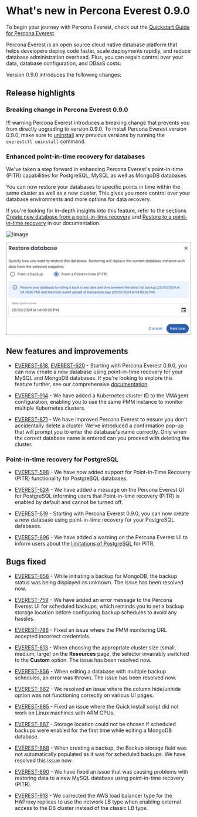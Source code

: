 # What's new in Percona Everest 0.9.0

To begin your journey with Percona Everest, check out the [Quickstart Guide for Percona Everest](../quickstart-guide/quick-install.md).

Percona Everest is an open source cloud native database platform that helps developers deploy code faster, scale deployments rapidly, and reduce database administration overhead. Plus, you can regain control over your data, database configuration, and DBaaS costs.

Version 0.9.0 introduces the following changes:


## Release highlights

### Breaking change in Percona Everest 0.9.0

!!! warning
    Percona Everest introduces a breaking change that prevents you from directly upgrading to version 0.9.0. To install Percona Everest version 0.9.0, make sure to [uninstall](https://docs.percona.com/everest/install/uninstallEverest.html) any previous versions by running the `everestctl uninstall` command.

### Enhanced point-in-time recovery for databases

We've taken a step forward in enhancing Percona Everest's point-in-time (PITR) capabilities for PostgreSQL, MySQL as well as MongoDB databases. 

You can now restore your databases to specific points in time within the same cluster as well as a new cluster. This gives you more control over your database environments and more options for data recovery.

If you're looking for in-depth insights into this feature, refer to the sections [Create new database from a point-in-time recovery](https://docs.percona.com/everest/use/createBackups/create_new_database.html#create-a-new-database-from-pitr) and [Restore to a point-in-time recovery](https://docs.percona.com/everest/use/RestoreBackup.html#restore-to-a-point-in-time-recovery) in our documentation.


![!image](../../images/create_db_from_pitr.png)

![!image](../images/restore_pitr.png)

## New features and improvements

- [EVEREST-618](https://perconadev.atlassian.net/browse/EVEREST-618), [EVEREST-620](https://perconadev.atlassian.net/browse/EVEREST-620) - Starting with Percona Everest 0.9.0, you can now create a new database using point-in-time recovery for your MySQL and MongoDB databases. If you're looking to explore this feature further, see our comprehensive [documentation](https://docs.percona.com/everest/use/createBackups/create_new_database.html).

- [EVEREST-914](https://perconadev.atlassian.net/browse/EVEREST-914) - We have added a Kubernetes cluster ID to the VMAgent configuration, enabling you to use the same PMM instance to monitor multiple Kubernetes clusters.

- [EVEREST-871](https://perconadev.atlassian.net/browse/EVEREST-871) - We have improved Percona Everest to ensure you don't accidentally delete a cluster. We've introduced a confirmation pop-up that will prompt you to enter the database's name correctly. Only when the correct database name is entered can you proceed with deleting the cluster.


### Point-in-time recovery for PostgreSQL

- [EVEREST-598](https://perconadev.atlassian.net/browse/EVEREST-598) - We have now added support for Point-In-Time Recovery (PITR) functionality for PostgreSQL databases.

- [EVEREST-624](https://perconadev.atlassian.net/browse/EVEREST-624) - We have added a message on the Percona Everest UI for PostgreSQL informing users that Point-in-time recovery (PITR) is enabled by default and cannot be turned off.

- [EVEREST-619](https://perconadev.atlassian.net/browse/EVEREST-619) - Starting with Percona Everest 0.9.0, you can now create a new database using point-in-time recovery for your PostgreSQL databases.

- [EVEREST-896](https://perconadev.atlassian.net/browse/EVEREST-896) - We have added a warning on the Percona Everest UI to inform users about the [limitations of PostgreSQL](https://docs.percona.com/everest/use/createBackups/EnablePITR.html#limitation-for-postgresql) for PITR. 


## Bugs fixed


- [EVEREST-656](https://perconadev.atlassian.net/browse/EVEREST-656) - While initiating a backup for MongoDB, the backup status was being displayed as unknown. The issue has been resolved now.

- [EVEREST-759](https://perconadev.atlassian.net/browse/EVEREST-759) - We have added an error message to the Percona Everest UI for scheduled backups, which reminds you to set a backup storage location before configuring backup schedules to avoid any hassles.

- [EVEREST-786](https://perconadev.atlassian.net/browse/EVEREST-786) - Fixed an issue where the PMM monitoring URL accepted incorrect credentials.

- [EVEREST-813](https://perconadev.atlassian.net/browse/EVEREST-813) - When choosing the appropriate cluster size (small, medium, large) on the **Resources** page, the selector invariably switched to the **Custom** option. The issue has been resolved now.

- [EVEREST-856](https://perconadev.atlassian.net/browse/EVEREST-856) - When editing a database with multiple backup schedules, an error was thrown. The issue has been resolved now.

- [EVEREST-862](https://perconadev.atlassian.net/browse/EVEREST-862) - We resolved an issue where the column hide/unhide option was not functioning correctly on various UI pages.


- [EVEREST-885](https://perconadev.atlassian.net/browse/EVEREST-885) - Fixed an issue where the Quick install script did not work on Linux machines with ARM CPUs.

- [EVEREST-887](https://perconadev.atlassian.net/browse/EVEREST-887) - Storage location could not be chosen if scheduled backups were enabled for the first time while editing a MongoDB database.

- [EVEREST-888](https://perconadev.atlassian.net/browse/EVEREST-888) - When creating a backup, the Backup storage field was not automatically populated as it was for scheduled backups. We have resolved this issue now.

- [EVEREST-890](https://perconadev.atlassian.net/browse/EVEREST-890) - We have fixed an issue that was causing problems with restoring data to a new MySQL database using point-in-time recovery (PITR).

- [EVEREST-913](https://perconadev.atlassian.net/browse/EVEREST-913) - We corrected the AWS load balancer type for the HAProxy replicas to use the network LB type when enabling external access to the DB cluster instead of the classic LB type.








